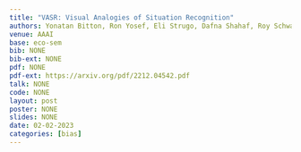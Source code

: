 ```yaml
---
title: "VASR: Visual Analogies of Situation Recognition"
authors: Yonatan Bitton, Ron Yosef, Eli Strugo, Dafna Shahaf, Roy Schwartz, <b>Gabriel Stanovsky</b>
venue: AAAI
base: eco-sem
bib: NONE
bib-ext: NONE
pdf: NONE
pdf-ext: https://arxiv.org/pdf/2212.04542.pdf
talk: NONE
code: NONE
layout: post
poster: NONE
slides: NONE
date: 02-02-2023
categories: [bias]
---
```

